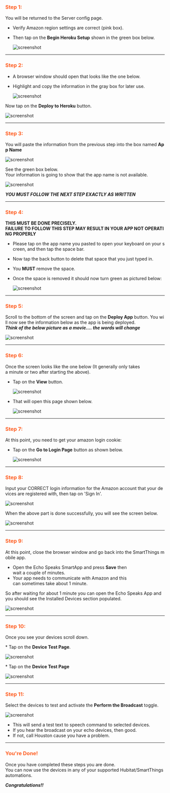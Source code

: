 ### <h3 style="color: #FF6025;">Step 1:</h3>
You will be returned to the Server config page.

* Verify Amazon region settings are correct (pink box).
* Then tap on the **Begin Heroku Setup** shown in the green box below.

  ![screenshot](https://tonesto7.github.io/echo-speaks-docs/static/img/serverConfigST-1.png)

---
### <h3 style="color: #FF6025;">Step 2:</h3>

* A browser window should open that looks like the one below.
* Highlight and copy the information in the gray box for later use.

  ![screenshot](https://tonesto7.github.io/echo-speaks-docs/static/img/Install-6.jpg)

Now tap on the **Deploy to Heroku** button.

![screenshot](https://tonesto7.github.io/echo-speaks-docs/static/img/Install-7.jpg)

---
### <h3 style="color: #FF6025;">Step 3:</h3>

You will paste the information from the previous step into the box named **App Name**

![screenshot](https://tonesto7.github.io/echo-speaks-docs/static/img/Install-8.jpg)

See the green box below.
Your information is going to show that the app name is not available.

![screenshot](https://tonesto7.github.io/echo-speaks-docs/static/img/Install-9.jpg)

***YOU MUST FOLLOW THE NEXT STEP EXACTLY AS WRITTEN***

---
### <h3 style="color: #FF6025;">Step 4:</h3>

 **THIS MUST BE DONE PRECISELY.  FAILURE TO FOLLOW THIS STEP MAY RESULT IN YOUR APP NOT OPERATING PROPERLY**

 * Please tap on the app name you pasted to open your keyboard on your screen, and then tap the space bar.
 * Now tap the back button to delete that space that you just typed in.
 * You **MUST** remove the space.
 * Once the space is removed it should now turn green as pictured below:

   ![screenshot](https://tonesto7.github.io/echo-speaks-docs/static/img/Install-10.jpg)

---
### <h3 style="color: #FF6025;">Step 5:</h3>
Scroll to the bottom of the screen and tap on the **Deploy App** button. You will now see the information below as the app is being deployed.
***Think of the below picture as a movie.... the words will change***

![screenshot](https://tonesto7.github.io/echo-speaks-docs/static/img/Install-11.jpg)

---
### <h3 style="color: #FF6025;">Step 6:</h3>
Once the screen looks like the one below (It generally only takes a minute or two after starting the above).

* Tap on the **View** button.

  ![screenshot](https://tonesto7.github.io/echo-speaks-docs/static/img/Install-12.jpg)

* That will open this page shown below.

  ![screenshot](https://tonesto7.github.io/echo-speaks-docs/static/img/serverConfig-6.png)

---
### <h3 style="color: #FF6025;">Step 7:</h3>
At this point, you need to get your amazon login cookie:

* Tap on the **Go to Login Page** button as shown below.

  ![screenshot](https://tonesto7.github.io/echo-speaks-docs/static/img/serverConfig-6.png)

---
### <h3 style="color: #FF6025;">Step 8:</h3>
Input your CORRECT login information for the Amazon account that your devices are registered with, then tap on 'Sign In'.

![screenshot](https://tonesto7.github.io/echo-speaks-docs/static/img/Install-16.jpg)

When the above part is done successfully, you will see the screen below.

![screenshot](https://tonesto7.github.io/echo-speaks-docs/static/img/Install-17.jpg)

---
### <h3 style="color: #FF6025;">Step 9:</h3>
At this point, close the browser window and go back into the SmartThings mobile app.

* Open the Echo Speaks SmartApp and press **Save** then wait a couple of minutes.
* Your app needs to communicate with Amazon and this can sometimes take about 1 minute.

 So after waiting for about 1 minute you can open the Echo Speaks App and you should see the Installed Devices section populated.

  ![screenshot](https://tonesto7.github.io/echo-speaks-docs/static/img/serverConfigST-9.png)

---
### <h3 style="color: #FF6025;">Step 10:</h3>
Once you see your devices scroll down.

* Tap on the **Device Test Page**.

  ![screenshot](https://tonesto7.github.io/echo-speaks-docs/static/img/serverConfigST-10.png)

* Tap on the **Device Test Page**

  ![screenshot](https://tonesto7.github.io/echo-speaks-docs/static/img/serverConfigST-10-1.png)

---
### <h3 style="color: #FF6025;">Step 11:</h3>
Select the devices to test and activate the **Perform the Broadcast** toggle.

![screenshot](https://tonesto7.github.io/echo-speaks-docs/static/img/serverConfigST-11.png)

* This will send a test text to speech command to selected devices.
* If you hear the broadcast on your echo devices, then good.
* If not, call Houston cause you have a problem.

---
### <h3 style="color: #FF6025;">You're Done!</h3>
Once you have completed these steps you are done.
You can now use the devices in any of your supported Hubitat/SmartThings automations.

***Congratulations!!***
